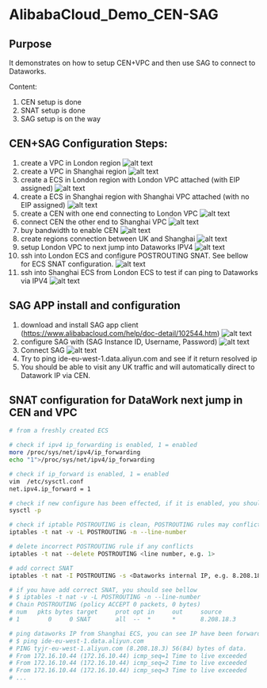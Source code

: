 # AlibabaCloud_Demo_CEN-SAG

## Purpose
It demonstrates on how to setup CEN+VPC and then use SAG to connect to Dataworks. 

Content:
1. CEN setup is done
2. SNAT setup is done
3. SAG setup is on the way


## CEN+SAG Configuration Steps:
1. create a VPC in London region
![alt text](./screenshot/1-create_uk_vpc.jpg)
2. create a VPC in Shanghai region
![alt text](./screenshot/2-create_sh_vpc.jpg)
3. create a ECS in London region with London VPC attached (with EIP assigned)
![alt text](./screenshot/3-create_uk_ecs.jpg)
4. create a ECS in Shanghai region with Shanghai VPC attached (with no EIP assigned)
![alt text](./screenshot/4-create_sh_ecs.jpg)
5. create a CEN with one end connecting to London VPC
![alt text](./screenshot/5-create_cen.jpg)
6. connect CEN the other end to Shanghai VPC
![alt text](./screenshot/6-attach-cen-with-vpc.jpg)
7. buy bandwidth to enable CEN
![alt text](./screenshot/7-buy-cen-bandwith.jpg)
8. create regions connection between UK and Shanghai
![alt text](./screenshot/8-buy-cen-region-connection.jpg)
9. setup London VPC to next jump into Dataworks IPV4
![alt text](./screenshot/9-add-a-routing-entry-in-uk-region-for-next-jump.jpg)
10. ssh into London ECS and configure POSTROUTING SNAT. See bellow for ECS SNAT configuration.
![alt text](./screenshot/10-config_uk_ecs.jpg)
11. ssh into Shanghai ECS from London ECS to test if can ping to Dataworks via IPV4
![alt text](./screenshot/11-ping-dataworks-in-shanghai-ecs.jpg)


## SAG APP install and configuration
1. download and install SAG app client (https://www.alibabacloud.com/help/doc-detail/102544.htm)
![alt text](./screenshot/sag_1_download.jpg)
2. configure SAG with (SAG Instance ID, Username, Password)
![alt text](./screenshot/sag_2_config.jpg)
3. Connect SAG
![alt text](./screenshot/sag_3_connect.jpg)
4. Try to ping ide-eu-west-1.data.aliyun.com and see if it return resolved ip
5. You should be able to visit any UK traffic and will automatically direct to Datawork IP via CEN. 




## SNAT configuration for DataWork next jump in CEN and VPC
```bash
# from a freshly created ECS

# check if ipv4 ip_forwarding is enabled, 1 = enabled
more /proc/sys/net/ipv4/ip_forwarding
echo "1">/proc/sys/net/ipv4/ip_forwarding

# check if ip_forward is enabled, 1 = enabled
vim  /etc/sysctl.conf
net.ipv4.ip_forward = 1

# check if new configure has been effected, if it is enabled, you should see "net.ipv4.ip_forward = 1"
sysctl -p

# check if iptable POSTROUTING is clean, POSTROUTING rules may conflict SNAT.
iptables -t nat -v -L POSTROUTING -n --line-number

# delete incorrect POSTROUTING rule if any conflicts
iptables -t nat --delete POSTROUTING <line number, e.g. 1>

# add correct SNAT
iptables -t nat -I POSTROUTING -s <Dataworks internal IP, e.g. 8.208.18.3> -j SNAT --to-source <your london ECS internal IP, e.g. 172.16.10.44>

# if you have add correct SNAT, you should see bellow 
# $ iptables -t nat -v -L POSTROUTING -n --line-number
# Chain POSTROUTING (policy ACCEPT 0 packets, 0 bytes)
# num   pkts bytes target     prot opt in     out     source               destination
# 1        0     0 SNAT       all  --  *      *       8.208.18.3           0.0.0.0/0            to:172.16.10.44

# ping dataworks IP from Shanghai ECS, you can see IP have been forwarded to London ECS. 
# $ ping ide-eu-west-1.data.aliyun.com
# PING tyjr-eu-west-1.aliyun.com (8.208.18.3) 56(84) bytes of data.
# From 172.16.10.44 (172.16.10.44) icmp_seq=1 Time to live exceeded
# From 172.16.10.44 (172.16.10.44) icmp_seq=2 Time to live exceeded
# From 172.16.10.44 (172.16.10.44) icmp_seq=3 Time to live exceeded
# ...

```